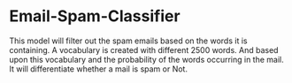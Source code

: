 # Email-Spam-Classifier
This model will filter out the spam emails based on the words it is containing. A vocabulary is created with different 2500 words. And based upon this vocabulary and the probability of the words occurring in the mail. It will differentiate whether a mail is spam or Not. 
